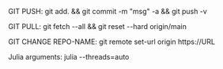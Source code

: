 GIT PUSH:
git add. && git commit -m "msg" -a && git push -v

GIT PULL:
git fetch --all && git reset --hard origin/main

GIT CHANGE REPO-NAME:
git remote set-url origin https://URL

Julia arguments:
julia --threads=auto
